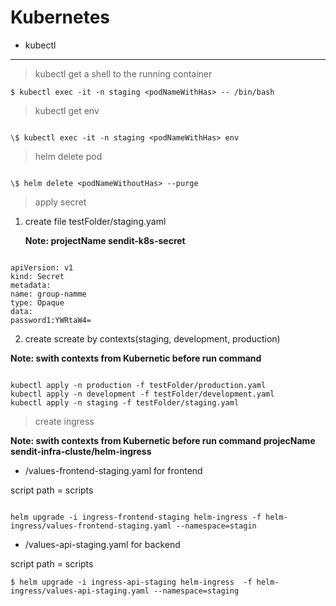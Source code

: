 # Kubernetes

- kubectl

---

> kubectl get a shell to the running container

```
$ kubectl exec -it -n staging <podNameWithHas> -- /bin/bash
```

> kubectl get env

```

\$ kubectl exec -it -n staging <podNameWithHas> env

```

> helm delete pod

```

\$ helm delete <podNameWithoutHas> --purge

```

> apply secret

1. create file testFolder/staging.yaml

   <b>Note: projectName sendit-k8s-secret</b>

```

apiVersion: v1
kind: Secret
metadata:
name: group-namme
type: Opaque
data:
password1:YWRtaW4=

```

2. create screate by contexts(staging, development, production)

<b>Note: swith contexts from Kubernetic before run command</b>

```

kubectl apply -n production -f testFolder/production.yaml
kubectl apply -n development -f testFolder/development.yaml
kubectl apply -n staging -f testFolder/staging.yaml

```

> create ingress

<b>Note: swith contexts from Kubernetic before run command projecName sendit-infra-cluste/helm-ingress</b>

- /values-frontend-staging.yaml for frontend

script path = scripts

```

helm upgrade -i ingress-frontend-staging helm-ingress -f helm-ingress/values-frontend-staging.yaml --namespace=stagin

```

- /values-api-staging.yaml for backend

script path = scripts

```
$ helm upgrade -i ingress-api-staging helm-ingress  -f helm-ingress/values-api-staging.yaml --namespace=staging
```

